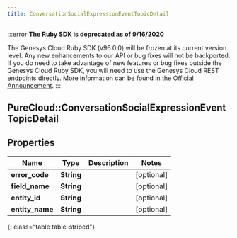 ```yaml
---
title: ConversationSocialExpressionEventTopicDetail
---
```


:::error
**The Ruby SDK is deprecated as of 9/16/2020**

The Genesys Cloud Ruby SDK (v96.0.0) will be frozen at its current version level. Any new enhancements to our API or bug fixes will not be backported. If you do need to take advantage of new features or bug fixes outside the Genesys Cloud Ruby SDK, you will need to use the Genesys Cloud REST endpoints directly. More information can be found in the [Official Announcement](https://developer.mypurecloud.com/forum/t/announcement-genesys-cloud-ruby-sdk-end-of-life/8850).
:::


## PureCloud::ConversationSocialExpressionEventTopicDetail

## Properties

|Name | Type | Description | Notes|
|------------ | ------------- | ------------- | -------------|
| **error_code** | **String** |  | [optional] |
| **field_name** | **String** |  | [optional] |
| **entity_id** | **String** |  | [optional] |
| **entity_name** | **String** |  | [optional] |
{: class="table table-striped"}


